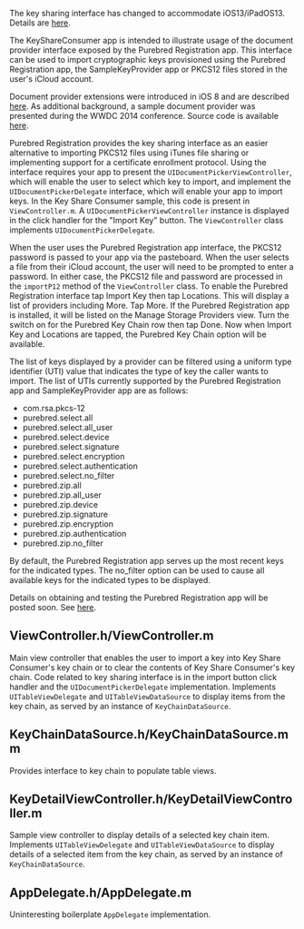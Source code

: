 The key sharing interface has changed to accommodate iOS13/iPadOS13. Details are [here](https://github.com/Purebred/KeyShareConsumer/blob/master/iOS13Notes.md).

The KeyShareConsumer app is intended to illustrate usage of the document provider interface exposed by the Purebred Registration app. This interface can be used to import cryptographic keys provisioned using the Purebred Registration app, the SampleKeyProvider app or PKCS12 files stored in the user's iCloud account. 

Document provider extensions were introduced in iOS 8 and are described [here](https://developer.apple.com/library/ios/documentation/General/Conceptual/ExtensibilityPG/FileProvider.html). As additional background, a sample document provider was presented during the WWDC 2014 conference. Source code is available [here](https://github.com/master-nevi/WWDC-2014/tree/master/NewBox%20An%20Introduction%20to%20iCloud%20Document%20enhancements%20in%20iOS%208.0).

Purebred Registration provides the key sharing interface as an easier alternative to importing PKCS12 files using iTunes file sharing or implementing support for a certificate enrollment protocol. Using the interface requires your app to present the `UIDocumentPickerViewController`, which will enable the user to select which key to import, and implement the `UIDocumentPickerDelegate` interface, which will enable your app to import keys. In the Key Share Consumer sample, this code is present in `ViewController.m`. A `UIDocumentPickerViewController` instance is displayed in the click handler for the "Import Key" button. The `ViewController` class implements `UIDocumentPickerDelegate`.

When the user uses the Purebred Registration app interface, the PKCS12 password is passed to your app via the pasteboard. When the user selects a file from their iCloud account, the user will need to be prompted to enter a password. In either case, the PKCS12 file and password are processed in the `importP12` method of the `ViewController` class. To enable the Purebred Registration interface tap Import Key then tap Locations. This will display a list of providers including More. Tap More. If the Purebred Registration app is installed, it will be listed on the Manage Storage Providers view. Turn the switch on for the Purebred Key Chain row then tap Done. Now when Import Key and Locations are tapped, the Purebred Key Chain option will be available.

The list of keys displayed by a provider can be filtered using a uniform type identifier (UTI) value that indicates the type of key the caller wants to import. The list of UTIs currently supported by the Purebred Registration app and SampleKeyProvider app are as follows:

* com.rsa.pkcs-12
* purebred.select.all
* purebred.select.all_user
* purebred.select.device
* purebred.select.signature
* purebred.select.encryption
* purebred.select.authentication
* purebred.select.no_filter
* purebred.zip.all
* purebred.zip.all_user
* purebred.zip.device
* purebred.zip.signature
* purebred.zip.encryption
* purebred.zip.authentication
* purebred.zip.no_filter

By default, the Purebred Registration app serves up the most recent keys for the indicated types. The no_filter option can be used to cause all available keys for the indicated types to be displayed. 

Details on obtaining and testing the Purebred Registration app will be posted soon. See [here](http://iase.disa.mil/pki-pke/Pages/mobile.aspx).

ViewController.h/ViewController.m
------
Main view controller that enables the user to import a key into Key Share Consumer's key chain or to clear the contents of Key Share Consumer's key chain. Code related to key sharing interface is in the import button click handler and the `UIDocumentPickerDelegate` implementation. Implements `UITableViewDelegate` and `UITableViewDataSource` to display items from the key chain, as served by an instance of `KeyChainDataSource`.

KeyChainDataSource.h/KeyChainDataSource.mm
------
Provides interface to key chain to populate table views.

KeyDetailViewController.h/KeyDetailViewController.m
------
Sample view controller to display details of a selected key chain item. Implements `UITableViewDelegate` and `UITableViewDataSource` to display details of a selected item from the key chain, as served by an instance of `KeyChainDataSource`.

AppDelegate.h/AppDelegate.m
------
Uninteresting boilerplate `AppDelegate` implementation.




